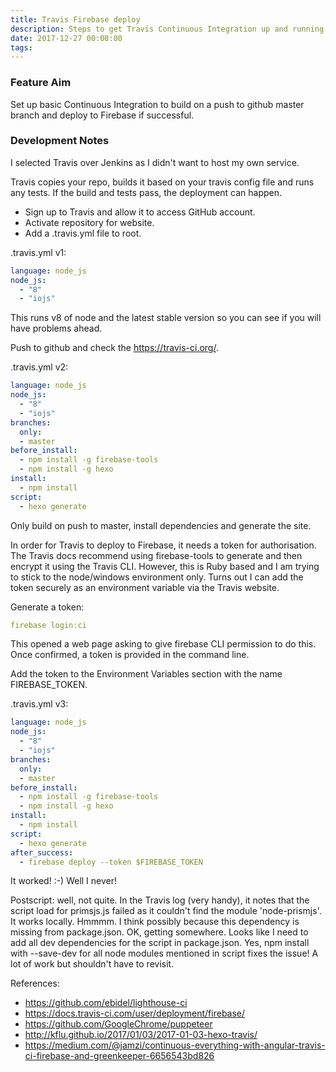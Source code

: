 ```yaml
---
title: Travis Firebase deploy
description: Steps to get Travis Continuous Integration up and running and deploying to Firebase.
date: 2017-12-27 00:00:00
tags:
---
```

### Feature Aim
Set up basic Continuous Integration to build on a push to github master branch and deploy to Firebase if successful. 

### Development Notes
I selected Travis over Jenkins as I didn't want to host my own service.

Travis copies your repo, builds it based on your travis config file and runs any tests. If the build and tests pass, the deployment can happen.

- Sign up to Travis and allow it to access GitHub account.
- Activate repository for website.
- Add a .travis.yml file to root.

.travis.yml v1:
```yaml
language: node_js
node_js:
  - "8"
  - "iojs"
```
This runs v8 of node and the latest stable version so you can see if you will have problems ahead.

Push to github and check the https://travis-ci.org/.

.travis.yml v2:
```yaml
language: node_js
node_js:
  - "8"
  - "iojs"
branches:
  only:
  - master
before_install:
  - npm install -g firebase-tools
  - npm install -g hexo
install:
  - npm install
script:
  - hexo generate
```
Only build on push to master, install dependencies and generate the site.

In order for Travis to deploy to Firebase, it needs a token for authorisation. The Travis docs recommend using firebase-tools to generate and then encrypt it using the Travis CLI. However, this is Ruby based and I am trying to stick to the node/windows environment only. Turns out I can add the token securely as an environment variable via the Travis website.

Generate a token:
```yaml
firebase login:ci
```
This opened a web page asking to give firebase CLI permission to do this. Once confirmed, a token is provided in the command line.

Add the token to the Environment Variables section with the name FIREBASE_TOKEN.

.travis.yml v3:
```yaml
language: node_js
node_js:
  - "8"
  - "iojs"
branches:
  only:
  - master
before_install:
  - npm install -g firebase-tools
  - npm install -g hexo
install:
  - npm install
script:
  - hexo generate
after_success:
  - firebase deploy --token $FIREBASE_TOKEN
```

It worked! :-) Well I never!

Postscript: well, not quite. In the Travis log (very handy), it notes that the script load for primsjs.js failed as it couldn't find the module 'node-prismjs'. It works locally. Hmmmm. I think possibly because this dependency is missing from package.json. OK, getting somewhere. Looks like I need to add all dev dependencies for the script in package.json. Yes, npm install with --save-dev for all node modules mentioned in script fixes the issue! A lot of work but shouldn't have to revisit.

References:

- https://github.com/ebidel/lighthouse-ci
- https://docs.travis-ci.com/user/deployment/firebase/
- https://github.com/GoogleChrome/puppeteer
- http://kflu.github.io/2017/01/03/2017-01-03-hexo-travis/
- https://medium.com/@jamzi/continuous-everything-with-angular-travis-ci-firebase-and-greenkeeper-6656543bd826